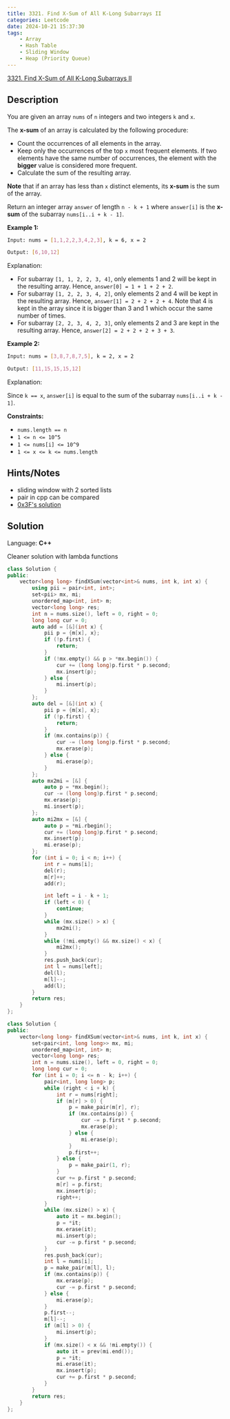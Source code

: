 ```yaml
---
title: 3321. Find X-Sum of All K-Long Subarrays II
categories: Leetcode
date: 2024-10-21 15:37:30
tags:
    - Array
    - Hash Table
    - Sliding Window
    - Heap (Priority Queue)
---
```


[3321. Find X-Sum of All K-Long Subarrays II](https://leetcode.com/problems/find-x-sum-of-all-k-long-subarrays-ii/description/)

## Description

You are given an array `nums` of `n` integers and two integers `k` and `x`.

The **x-sum**  of an array is calculated by the following procedure:

- Count the occurrences of all elements in the array.
- Keep only the occurrences of the top `x` most frequent elements. If two elements have the same number of occurrences, the element with the **bigger**  value is considered more frequent.
- Calculate the sum of the resulting array.

**Note**  that if an array has less than `x` distinct elements, its **x-sum**  is the sum of the array.

Return an integer array `answer` of length `n - k + 1` where `answer[i]` is the **x-sum**  of the subarray `nums[i..i + k - 1]`.

**Example 1:**

```bash
Input: nums = [1,1,2,2,3,4,2,3], k = 6, x = 2

Output: [6,10,12]
```

Explanation:

- For subarray `[1, 1, 2, 2, 3, 4]`, only elements 1 and 2 will be kept in the resulting array. Hence, `answer[0] = 1 + 1 + 2 + 2`.
- For subarray `[1, 2, 2, 3, 4, 2]`, only elements 2 and 4 will be kept in the resulting array. Hence, `answer[1] = 2 + 2 + 2 + 4`. Note that 4 is kept in the array since it is bigger than 3 and 1 which occur the same number of times.
- For subarray `[2, 2, 3, 4, 2, 3]`, only elements 2 and 3 are kept in the resulting array. Hence, `answer[2] = 2 + 2 + 2 + 3 + 3`.

**Example 2:**

```bash
Input: nums = [3,8,7,8,7,5], k = 2, x = 2

Output: [11,15,15,15,12]
```

Explanation:

Since `k == x`, `answer[i]` is equal to the sum of the subarray `nums[i..i + k - 1]`.

**Constraints:**

- `nums.length == n`
- `1 <= n <= 10^5`
- `1 <= nums[i] <= 10^9`
- `1 <= x <= k <= nums.length`

## Hints/Notes

- sliding window with 2 sorted lists
- pair in cpp can be compared
- [0x3F's solution](https://leetcode.cn/problems/find-x-sum-of-all-k-long-subarrays-ii/solutions/2948867/liang-ge-you-xu-ji-he-wei-hu-qian-x-da-p-2rcz/)

## Solution

Language: **C++**

Cleaner solution with lambda functions

```C++
class Solution {
public:
    vector<long long> findXSum(vector<int>& nums, int k, int x) {
        using pii = pair<int, int>;
        set<pii> mx, mi;
        unordered_map<int, int> m;
        vector<long long> res;
        int n = nums.size(), left = 0, right = 0;
        long long cur = 0;
        auto add = [&](int x) {
            pii p = {m[x], x};
            if (!p.first) {
                return;
            }
            if (!mx.empty() && p > *mx.begin()) {
                cur += (long long)p.first * p.second;
                mx.insert(p);
            } else {
                mi.insert(p);
            }
        };
        auto del = [&](int x) {
            pii p = {m[x], x};
            if (!p.first) {
                return;
            }
            if (mx.contains(p)) {
                cur -= (long long)p.first * p.second;
                mx.erase(p);
            } else {
                mi.erase(p);
            }
        };
        auto mx2mi = [&] {
            auto p = *mx.begin();
            cur -= (long long)p.first * p.second;
            mx.erase(p);
            mi.insert(p);
        };
        auto mi2mx = [&] {
            auto p = *mi.rbegin();
            cur += (long long)p.first * p.second;
            mx.insert(p);
            mi.erase(p);
        };
        for (int i = 0; i < n; i++) {
            int r = nums[i];
            del(r);
            m[r]++;
            add(r);

            int left = i - k + 1;
            if (left < 0) {
                continue;
            }
            while (mx.size() > x) {
                mx2mi();
            }
            while (!mi.empty() && mx.size() < x) {
                mi2mx();
            }
            res.push_back(cur);
            int l = nums[left];
            del(l);
            m[l]--;
            add(l);
        }
        return res;
    }
};
```

```C++
class Solution {
public:
    vector<long long> findXSum(vector<int>& nums, int k, int x) {
        set<pair<int, long long>> mx, mi;
        unordered_map<int, int> m;
        vector<long long> res;
        int n = nums.size(), left = 0, right = 0;
        long long cur = 0;
        for (int i = 0; i <= n - k; i++) {
            pair<int, long long> p;
            while (right < i + k) {
                int r = nums[right];
                if (m[r] > 0) {
                    p = make_pair(m[r], r);
                    if (mx.contains(p)) {
                        cur -= p.first * p.second;
                        mx.erase(p);
                    } else {
                        mi.erase(p);
                    }
                    p.first++;
                } else {
                    p = make_pair(1, r);
                }
                cur += p.first * p.second;
                m[r] = p.first;
                mx.insert(p);
                right++;
            }
            while (mx.size() > x) {
                auto it = mx.begin();
                p = *it;
                mx.erase(it);
                mi.insert(p);
                cur -= p.first * p.second;
            }
            res.push_back(cur);
            int l = nums[i];
            p = make_pair(m[l], l);
            if (mx.contains(p)) {
                mx.erase(p);
                cur -= p.first * p.second;
            } else {
                mi.erase(p);
            }
            p.first--;
            m[l]--;
            if (m[l] > 0) {
                mi.insert(p);
            }
            if (mx.size() < x && !mi.empty()) {
                auto it = prev(mi.end());
                p = *it;
                mi.erase(it);
                mx.insert(p);
                cur += p.first * p.second;
            }
        }
        return res;
    }
};
```
